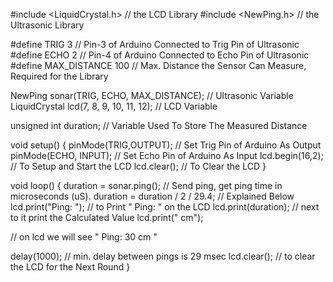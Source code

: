 
#include <LiquidCrystal.h>         // the LCD Library
#include <NewPing.h>               // the Ultrasonic Library

#define TRIG  3                    // Pin-3 of Arduino Connected to Trig Pin of Ultrasonic
#define ECHO  2                    // Pin-4 of Arduino Connected to Echo Pin of Ultrasonic
#define MAX_DISTANCE 100           // Max. Distance the Sensor Can Measure, Required for the Library


NewPing sonar(TRIG, ECHO, MAX_DISTANCE); // Ultrasonic Variable
LiquidCrystal lcd(7, 8, 9, 10, 11, 12);  // LCD Variable


unsigned int duration;             // Variable Used To Store The Measured Distance

void setup()
{
 pinMode(TRIG,OUTPUT);             // Set Trig Pin of Arduino As Output
 pinMode(ECHO, INPUT);             // Set Echo Pin of Arduino As Input
 lcd.begin(16,2);                  // To Setup and Start the LCD
 lcd.clear();                      // To Clear the LCD
}

void loop()
{
 duration = sonar.ping();          // Send ping, get ping time in microseconds (uS).
 duration = duration / 2 / 29.4;   // Explained Below
 lcd.print("Ping: ");              // to Print " Ping:  " on the LCD
 lcd.print(duration);              // next to it print the Calculated Value
 lcd.print(" cm");

 // on lcd we will see "  Ping: 30 cm  "

 delay(1000);                      // min. delay between pings is 29 msec
 lcd.clear();                      // to clear the LCD for the Next Round
}
